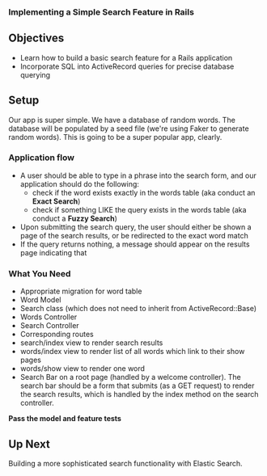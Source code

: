 ### Implementing a Simple Search Feature in Rails

## Objectives

* Learn how to build a basic search feature for a Rails application
* Incorporate SQL into ActiveRecord queries for precise database querying

## Setup

Our app is super simple. We have a database of random words. The database will be populated by a seed file (we're using Faker to generate random words). This is going to be a super popular app, clearly.

### Application flow

* A user should be able to type in a phrase into the search form, and our application should do the following:
  * check if the word exists exactly in the words table (aka conduct an **Exact Search**)
  * check if something LIKE the query exists in the words table (aka conduct a **Fuzzy Search**)
* Upon submitting the search query, the user should either be shown a page of the search results, or be redirected to the exact word match
* If the query returns nothing, a message should appear on the results page indicating that

### What You Need

* Appropriate migration for word table
* Word Model
* Search class (which does not need to inherit from ActiveRecord::Base)
* Words Controller
* Search Controller
* Corresponding routes
* search/index view to render search results
* words/index view to render list of all words which link to their show pages
* words/show view to render one word
* Search Bar on a root page (handled by a welcome controller). The search bar should be a form that submits (as a GET request) to render the search results, which is handled by the index method on the search controller.

**Pass the model and feature tests**

## Up Next

Building a more sophisticated search functionality with Elastic Search.
